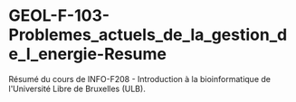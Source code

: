 # GEOL-F-103-Problemes_actuels_de_la_gestion_de_l_energie-Resume
Résumé du cours de INFO-F208 - Introduction à la bioinformatique de l'Université Libre de Bruxelles (ULB).
